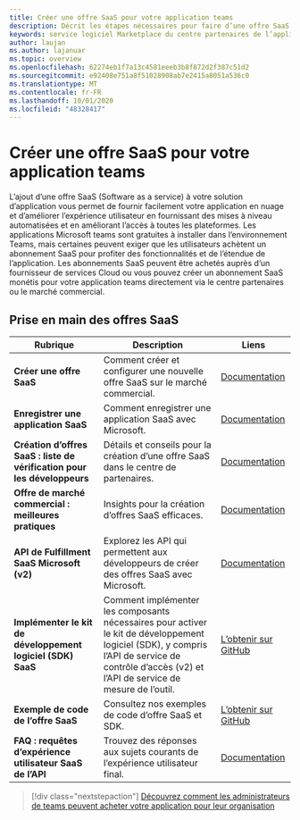 ```yaml
---
title: Créer une offre SaaS pour votre application teams
description: Décrit les étapes nécessaires pour faire d’une offre SaaS une partie de l’expérience d’application de teams tierces
keywords: service logiciel Marketplace du centre partenaires de l’application teams SaaS
author: laujan
ms.author: lajanuar
ms.topic: overview
ms.openlocfilehash: 62274eb1f7a13c4581eeeb3b8f872d2f387c51d2
ms.sourcegitcommit: e92408e751a8f51028908ab7e2415a8051a536c0
ms.translationtype: MT
ms.contentlocale: fr-FR
ms.lasthandoff: 10/01/2020
ms.locfileid: "48328417"
---
```

# <a name="create-a-saas-offer-for-your-teams-app"></a>Créer une offre SaaS pour votre application teams

L’ajout d’une offre SaaS (Software as a service) à votre solution d’application vous permet de fournir facilement votre application en nuage et d’améliorer l’expérience utilisateur en fournissant des mises à niveau automatisées et en améliorant l’accès à toutes les plateformes. Les applications Microsoft teams sont gratuites à installer dans l’environnement Teams, mais certaines peuvent exiger que les utilisateurs achètent un abonnement SaaS pour profiter des fonctionnalités et de l’étendue de l’application. Les abonnements SaaS peuvent être achetés auprès d’un fournisseur de services Cloud ou vous pouvez créer un abonnement SaaS monétis pour votre application teams directement via le centre partenaires ou le marché commercial.

## <a name="getting-started-with-saas-offers"></a>Prise en main des offres SaaS

| Rubrique | Description| Liens |
|------|-------------|------|
|**Créer une offre SaaS**|Comment créer et configurer une nouvelle offre SaaS sur le marché commercial.| [Documentation](/azure/marketplace/partner-center-portal/create-new-saas-offer)|
|**Enregistrer une application SaaS** | Comment enregistrer une application SaaS avec Microsoft.| [Documentation](/azure/marketplace/partner-center-portal/pc-saas-registration)|
|**Création d’offres SaaS : liste de vérification pour les développeurs**| Détails et conseils pour la création d’une offre SaaS dans le centre de partenaires.| [Documentation](/azure/marketplace/partner-center-portal/offer-creation-checklist)|
|**Offre de marché commercial : meilleures pratiques** |Insights pour la création d’offres SaaS efficaces.|[Documentation](/azure/marketplace/gtm-offer-listing-best-practices)|
|**API de Fulfillment SaaS Microsoft (v2)** | Explorez les API qui permettent aux développeurs de créer des offres SaaS avec Microsoft.| [Documentation](/azure/marketplace/partner-center-portal/pc-saas-fulfillment-api-v2) |
|**Implémenter le kit de développement logiciel (SDK) SaaS**| Comment implémenter les composants nécessaires pour activer le kit de développement logiciel (SDK), y compris l’API de service de contrôle d’accès (v2) et l’API de service de mesure de l’outil.| [L’obtenir sur GitHub](https://github.com/Azure/Microsoft-commercial-marketplace-transactable-SaaS-offer-SDK/blob/master/docs/Installation-Instructions.md) |
|**Exemple de code de l’offre SaaS**| Consultez nos exemples de code d’offre SaaS et SDK.| [L’obtenir sur GitHub](https://github.com/Azure/Microsoft-commercial-marketplace-transactable-SaaS-offer-SDK)|
| **FAQ : requêtes d’expérience utilisateur SaaS de l’API** | Trouvez des réponses aux sujets courants de l’expérience utilisateur final.| [Documentation](/azure/marketplace/partner-center-portal/saas-fulfillment-apis-faq) |

> [!div class="nextstepaction"]
> [Découvrez comment les administrateurs de teams peuvent acheter votre application pour leur organisation](/MicrosoftTeams/purchase-third-party-apps)
